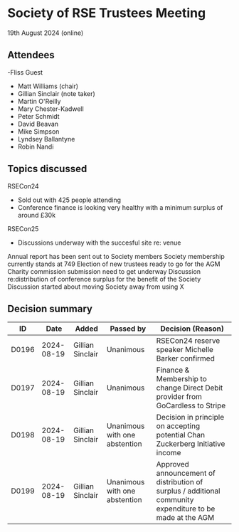 # Society of RSE Trustees Meeting

19th August 2024 (online)

## Attendees
-Fliss Guest
- Matt Williams (chair)
- Gillian Sinclair (note taker)
- Martin O'Reilly
- Mary Chester-Kadwell
- Peter Schmidt
- David Beavan
- Mike Simpson
- Lyndsey Ballantyne
- Robin Nandi


## Topics discussed
RSECon24
- Sold out with 425 people attending
- Conference finance is looking very healthy with a minimum surplus of around £30k

RSECon25
- Discussions underway with the succesful site re: venue

Annual report has been sent out to Society members
Society membership currently stands at 749
Election of new trustees ready to go for the AGM
Charity commission submission need to get underway
Discussion re:distribution of conference surplus for the benefit of the Society
Discussion started about moving Society away from using X

## Decision summary

| ID | Date | Added | Passed by | Decision (Reason) |
|----|------|-------|-----------|-------------------|
| D0196 | 2024-08-19 | Gillian Sinclair | Unanimous | RSECon24 reserve speaker Michelle Barker confirmed|
| D0197 | 2024-08-19 | Gillian Sinclair | Unanimous | Finance & Membership to change Direct Debit provider from GoCardless to Stripe|
| D0198 | 2024-08-19 | Gillian Sinclair | Unanimous with one abstention | Decision in principle on accepting potential Chan Zuckerberg Initiative income|
| D0199 | 2024-08-19 | Gillian Sinclair | Unanimous with one abstention  | Approved announcement of distribution of surplus / additional community expenditure to be made at the AGM|
